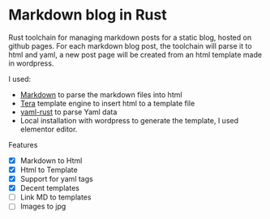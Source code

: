 # Markdown blog in Rust

Rust toolchain for managing markdown posts for a static blog, hosted on github pages. For each markdown blog post, the toolchain will parse it to html and yaml, a new post page will be created from an html template made in wordpress.

I used:
- [Markdown](https://github.com/wooorm/markdown-rs) to parse the markdown files into html
- [Tera](https://github.com/Keats/tera) template engine to insert html to a template file
- [yaml-rust](https://github.com/chyh1990/yaml-rust) to parse Yaml data
- Local installation with wordpress to generate the template, I used elementor editor.

Features
- [x] Markdown to Html 
- [x] Html to Template 
- [x] Support for yaml tags
- [x] Decent templates
- [ ] Link MD to templates
- [ ] Images to jpg
